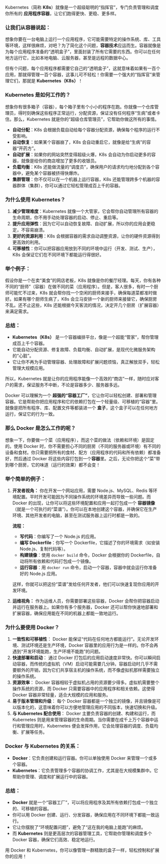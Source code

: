 Kubernetes（简称 **K8s**）就像是一个超级聪明的“指挥官”，专门负责管理和调度你所有的 **应用程序容器**，让它们跑得更快、更稳、更多样。

### 让我们从容器说起：

想象你要在一台电脑上运行一个应用程序，它可能需要特定的操作系统、库、工具等环境，这样很麻烦，对吧？为了简化这个问题，**容器技术**应运而生。容器就像是为每个应用程序准备的“透明盒子”，里面封装了所有它需要的东西。你可以在任何地方运行它，比如本地电脑、云服务器，甚至是远程的数据中心。

但有个问题，每个应用程序都需要它自己的“透明盒子”，这就意味着如果有一百个应用，那就得管理一百个容器，这事儿可不轻松！你需要一个强大的“指挥官”来管理它们，那就是 **Kubernetes（K8s）**！

### Kubernetes 是如何工作的？

想象你有很多箱子（容器），每个箱子里有个小小的程序在跑。你就像一个仓库管理员，得时刻确保这些程序正常运行，分配资源，保证没有任何程序“生病”或者卡住。那么，Kubernetes 就是你的“超级仓库管理员”，它帮助你做这所有的事情。

- **自动分配**：K8s 会根据负载自动给每个容器分配资源，确保每个程序的运行不受影响。
- **自动恢复**：如果某个容器崩了，K8s 会自动重启它，就像是给“生病”的容器“开药方”。
- **自动扩展**：如果你的网站突然变得超级火爆，K8s 会自动为你启动更多的容器，就像是给你的商店增加了更多的收银员。
- **负载均衡**：K8s 还能做流量的“调度员”，确保用户的请求均匀地分配到各个容器中，避免某个容器被挤得快爆炸。
- **集群管理**：你不仅可以在一个机器上运行容器，K8s 还能管理跨多个机器的容器群体（集群），你可以通过它轻松管理成百上千的容器。

### 为什么使用 Kubernetes？

1. **减少管理难度**：Kubernetes 就像一个大管家，它会帮你自动管理所有容器的生命周期，你不用手动处理容器的启动、停止、重启等。
2. **提升应用弹性**：因为它可以自动恢复故障、自动扩展，所以你的应用会更稳定，不容易崩溃。
3. **更好的资源利用**：K8s 会根据容器的需求自动调整资源，让你的硬件资源得到更高效的利用。
4. **可移植性**：你可以把容器应用放到不同的环境中运行（开发、测试、生产），K8s 会保证它们在不同环境下都能运行得很好。

### 举个例子：

假设你是一个在卖“美食”的网店老板，K8s 就像是你的餐厅经理。每天，你有各种不同的“厨师”（容器）在做不同的菜（应用程序）。但是，客人很多，有时一个厨师可能忙不过来，K8s 就会帮你找一个空闲的厨师来接手，确保每道菜都准时做好。如果有哪个厨师生病了，K8s 会立马安排一个新的厨师来接替它，确保厨房不乱。还不止这些，K8s 还能根据今天客流的情况，决定开几个厨房（扩展容器）来满足需求。

### 总结：

- **Kubernetes（K8s）** 是一个容器编排平台，像是一个超能“管家”，帮你管理成百上千个容器。
- 它能自动分配资源、修复故障、负载均衡、自动扩展，是现代化微服务架构的“心脏”。
- 它让你不再为手动管理容器、处理故障和扩展问题烦恼，真正解放双手，轻松管理大规模应用。

所以，Kubernetes 就是让你的应用程序能像一个高效的“商店”一样，随时应对客户的需求，保证服务不中断，不论是容器多少、服务器多远。

Docker 可以理解为一个 **超强的“容器工厂”**，它让你可以轻松创建、部署和管理容器。它是帮助你把应用程序和它的依赖打包在一个轻量级、可移植的“容器”里。就像是把所有程序、库、配置文件等都装进一个 **盒子**，这个盒子可以在任何地方运行，保证它的行为一致。

### **那么 Docker 是怎么工作的呢？**

想象一下，你要做一个菜（应用程序），而这个菜的做法（依赖和环境）是固定的。使用 Docker 时，你不需要担心不同的厨房（不同的服务器或环境）有不同的设备和食材。你只需要把所有的食材、配方（应用程序的代码和所有依赖）都准备好，然后通过 Docker 将这些内容打包到一个**容器**里。之后，无论你把这个“菜”带到哪个厨房，它的味道（运行的效果）都不会变！

### **举个简单的例子：**

1. **开发者视角：** 你在开发一个网站应用，需要 Node.js、MySQL、Redis 等环境配置。平时开发可能因为不同操作系统的环境差异而导致一些问题。而 Docker 的出现，让你可以将这些环境配置和应用一起打包成一个 **容器镜像**（就是一个可执行的“菜谱”）。你可以在本地创建这个容器，并确保它在生产环境、其他开发者的电脑，甚至在测试服务器上运行时都是一致的。

   **流程：**

   - **写代码**：你编写了一个 Node.js 的应用。
   - **编写 Dockerfile**：你写一个 Dockerfile，它描述了你的环境需求（如安装 Node.js、复制代码等）。
   - **构建镜像**：使用 `docker build` 命令，Docker 会根据你的 Dockerfile，自动将所有依赖和代码打包成一个镜像。
   - **运行容器**：用 `docker run` 命令，启动一个容器，容器中就会运行你准备好的 Node.js 应用。

   这样，你就可以把这份“菜谱”发给任何开发者，他们可以快速复现你应用的开发环境。

2. **运维视角：** 作为运维人员，你需要部署这些容器，Docker 会帮你把容器启动并运行在服务器上。如果你有多个服务器，Docker 还可以帮你快速地部署和扩展容器，确保应用能在不同的机器上都能一致地运行。

### **为什么要使用 Docker？**

1. **一致性和可移植性**： Docker 能保证“代码在任何地方都能运行”。无论开发环境、测试环境还是生产环境，Docker 容器里的应用行为是一样的。你不会再遇到“开发环境能跑，生产环境不能跑”的问题。
2. **快速部署和启动**： 通过 Docker 打包后的应用启动速度非常快。你可以瞬间启动容器，而传统的虚拟机（VM）启动可能需要几分钟。容器启动时几乎不需要额外的开销，因为它们共享宿主机的操作系统，而不像虚拟机那样需要独立的操作系统。
3. **资源效率**： Docker 容器相较于虚拟机占用的资源要少得多。虚拟机需要整个操作系统的资源，而 Docker 只需要容器中的应用程序和相关依赖。这使得 Docker 容器非常轻量，适合大规模的应用和服务。
4. **易于版本管理和升级**： 每个 Docker 容器都是一个独立的镜像，并且镜像是可以版本化的，这意味着你可以方便地管理应用的不同版本，快速切换和升级。
5. **与 Kubernetes 配合使用**： Docker 主要负责容器的创建、构建和运行，而 Kubernetes 则是用来管理容器的生命周期。当你需要在成千上万个容器中运行和管理应用时，Kubernetes 便会发挥作用，它会处理容器的调度、负载均衡、扩展等任务。

### **Docker 与 Kubernetes 的关系**：

- **Docker**：它负责创建和运行容器。你可以单独使用 Docker 来管理一个或多个容器。
- **Kubernetes**：它负责管理多个容器的协调工作，尤其是在大规模集群中。它帮助你管理、调度和扩展运行中的容器。

### **总结**：

- **Docker** 就是一个“容器工厂”，可以将应用程序及其所有依赖打包成一个独立的、可移植的容器。
- 你可以用 Docker 创建、运行、分发容器，确保应用在不同环境下都能一致运行。
- 它让你摆脱了“环境配置问题”，避免了“这在我的电脑上能跑”的麻烦。
- 而 **Kubernetes** 则是更高层次的容器管理工具，它帮助你管理和调度多个 Docker 容器，确保它们高效、稳定地运行。

用 Docker 和 Kubernetes，你可以像管理一群精致的盒子一样，轻松控制和扩展你的应用！